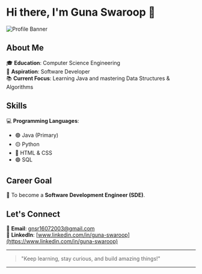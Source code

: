 # Hi there, I'm Guna Swaroop 👋

![Profile Banner](https://via.placeholder.com/1200x300?text=Welcome+to+Guna+Swaroop's+Profile)

## About Me

🎓 **Education**: Computer Science Engineering  
🚀 **Aspiration**: Software Developer  
📚 **Current Focus**: Learning Java and mastering Data Structures & Algorithms  

## Skills

💻 **Programming Languages**:  
- 🟢 Java (Primary)  
- 🟡 Python  
- 🔵 HTML & CSS  
- 🟣 SQL  

## Career Goal

🎯 To become a **Software Development Engineer (SDE)**.

## Let's Connect

📧 **Email**: [gnsr16072003@gmail.com](mailto:gnsr16072003@gmail.com)  
🔗 **LinkedIn**: [www.linkedin.com/in/guna-swaroop](https://www.linkedin.com/in/guna-swaroop)

---

> "Keep learning, stay curious, and build amazing things!"

---
